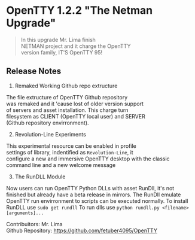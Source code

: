 # OpenTTY 1.2.2 "The Netman Upgrade"

> In this upgrade Mr. Lima finish  
> NETMAN project and it charge the OpenTTY  
> version family, IT'S OpenTTY 95!  

## Release Notes

1. Remaked Working Github repo extructure

The file extructure of OpenTTY Github repository  
was remaked and it 'cause lost of older version support  
of servers and asset installation. This charge turn  
filesystem as CLIENT (OpenTTY local user) and SERVER  
(Github repository envirronment).  

2. Revolution-Line Experiments

This experimental resource can be enabled in profile  
settings of library, indentified as `Revolution-Line`, it  
configure a new and immersive OpenTTY desktop with the
classic command line and a new welcome message

3. The RunDLL Module

Now users can run OpenTTY Python DLLs with asset RunDll, 
it's not finished but already have a beta release in mirrors.
The RunDll emulate OpenTTY run envirronment to scripts can
be executed normally.
To install RunDLL use `sudo get rundll`
To run dlls use `python rundll.py <filename> [arguments]...`


Contribuitors: Mr. Lima  
Github Repository: https://github.com/fetuber4095/OpenTTY